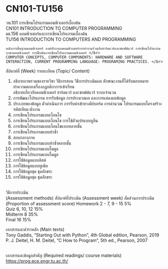 # CN101-TU156

วพ.101 	การเขียนโปรแกรมคอมพิวเตอร์เบื้องต้น </br>
CN101	INTRODUCTION TO COMPUTER PROGRAMMING  </br>
มธ.156	คอมพิวเตอร์และการเขียนโปรแกรมเบื้องต้น </br>
TU156	INTRODUCTION TO COMPUTERS AND PROGRAMMING </br>

    หลักการพื้นฐานคอมพิวเตอร์ องค์ประกอบคอมพิวเตอร์การทำงานร่วมกับฮาร์ดแวร์และซอฟต์แวร์ การเขียนโปรแกรมภาษาคอมพิวเตอร์ การฝึกฝนการเขียนโปรแกรมคอมพิวเตอร์ </br>
    COMPUTER CONCEPTS, COMPUTER COMPONENTS: HARDWARE AND SOFTWARE INTERACTION, CURRENT PROGRAMMING LANGUAGE: PROGRAMING PRACTICES. </br>


สัปดาห์ที่ (Week)	รายละเอียด (Topic/ Content)
	
1. อธิบายภาพรวมของรายวิชา วิธีการสอน วิธีการประเมินผล ลักษณะงานที่ได้รับมอบหมาย  </br>
ทำความตกลงเรื่องกฎกติกาการเข้าเรียน  </br>
อธิบายเกี่ยวกับคอมพิวเตอร์ ฮาร์ดแวร์ และซอฟต์แวร์ ระบบจำนวน </br>
2. การพัฒนาโปรแกรม การรับข้อมูล การประมวลผล และการแสดงผลข้อมูล  </br>
3. ประเภทของข้อมูล ตัวดำเนินการ การรับค่าเข้าทางคีย์บอร์ด การคำนวณ โปรแกรมแบบโครงสร้าง รหัสเทียม ผังงาน </br>
4. การเขียนโปรแกรมแบบเงื่อนไข </br>
5. การเขียนโปรแกรมแบบเงื่อนไข การใช้ตัวแปรแบบบูลีน </br>
6. การเขียนโปรแกรมแบบเงื่อนไขแบบหลายชั้น </br>
7. การเขียนโปรแกรมแบบทำซ้ำ </br>
8. สอบกลางภาค </br>
9. การเขียนโปรแกรมแบบทำซ้ำหลายชั้น </br>
10. การเขียนโปรแกรมแบบโมดูล </br>
11. การเขียนโปรแกรมแบบโมดูล </br>
12. การใช้ข้อมูลแบบลิสต์ </br>
13. การใช้ข้อมูลแบบทูเพิล </br>
14. การใช้ข้อมูลชุด ชุดอักขระ </br>
15. การใช้ข้อมูลชุด ชุดอักขระ </br> </br>



วิธีการประเมิน </br>
(Assessment methods)	สัปดาห์ที่ประเมิน (Assessment week)	สัดส่วนการประเมิน
(Proportion of assessment score)
Homework	2 - 7, 9 - 15	5%  </br>
Quiz	6, 10, 12	15% </br>
Midterm	8	35% </br>
Final	16	15% </br>

เอกสารและตำราหลัก (Main texts) </br>
  Tony Gaddis, “Starting Out with Python”, 4th Global edition, Pearson, 2019 </br>
  P. J. Deitel, H. M. Deitel, “C How to Program”, 5th ed., Pearson, 2007 </br> </br>
  
เอกสารและข้อมูลสำคัญ (Required readings/ course materials) </br>
  https://prog.ece.engr.tu.ac.th/ </br>

